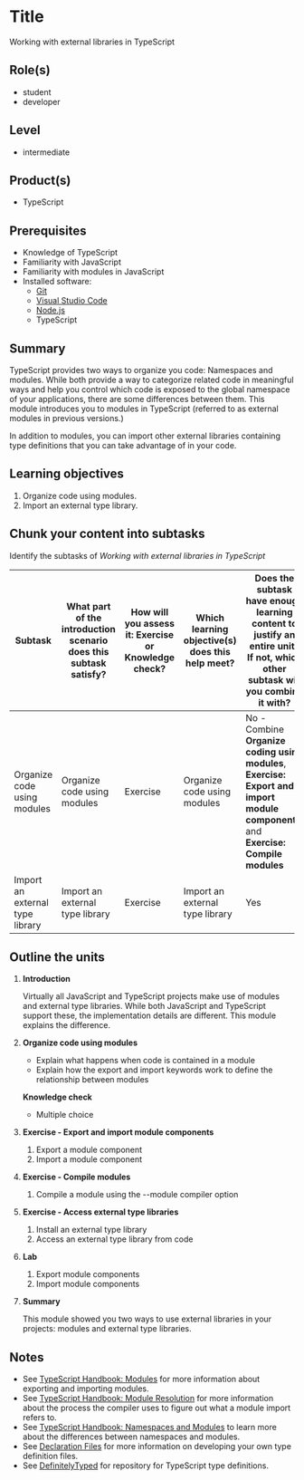 # Title

Working with external libraries in TypeScript

## Role(s)

- student
- developer

## Level

- intermediate

## Product(s)

- TypeScript

## Prerequisites

- Knowledge of TypeScript
- Familiarity with JavaScript
- Familiarity with modules in JavaScript
- Installed software:
  - [Git](https://git-scm.com/)
  - [Visual Studio Code](https://code.visualstudio.com)
  - [Node.js](https://nodejs.org/)
  - TypeScript

## Summary

TypeScript provides two ways to organize you code: Namespaces and modules. While both provide a way to categorize related code in meaningful ways and help you control which code is exposed to the global namespace of your applications, there are some differences between them. This module introduces you to modules in TypeScript (referred to as external modules in previous versions.) 

In addition to modules, you can import other external libraries containing type definitions that you can take advantage of in your code.

## Learning objectives

1. Organize code using modules.
1. Import an external type library.

## Chunk your content into subtasks

Identify the subtasks of *Working with external libraries in TypeScript*

| Subtask | What part of the introduction scenario does this subtask satisfy? | How will you assess it: **Exercise or Knowledge check**? | Which learning objective(s) does this help meet? | Does the subtask have enough learning content to justify an entire unit? If not, which other subtask will you combine it with? |
| ---- | ---- | ---- | ---- | ---- |
| Organize code using modules | Organize code using modules | Exercise | Organize code using modules | No - Combine **Organize coding using modules**, **Exercise: Export and import module components**, and **Exercise: Compile modules** |
| Import an external type library | Import an external type library | Exercise | Import an external type library | Yes |

## Outline the units

1. **Introduction**

    Virtually all JavaScript and TypeScript projects make use of modules and external type libraries. While both JavaScript and TypeScript support these, the implementation details are different. This module explains the difference.

1. **Organize code using modules**

    - Explain what happens when code is contained in a module
    - Explain how the export and import keywords work to define the relationship between modules

    **Knowledge check**

    - Multiple choice

1. **Exercise - Export and import module components**

    1. Export a module component
    1. Import a module component

1. **Exercise - Compile modules**

    1. Compile a module using the --module compiler option
    
1. **Exercise - Access external type libraries**

    1. Install an external type library
    1. Access an external type library from code

1. **Lab**

    1. Export module components
    1. Import module components

1. **Summary**

    This module showed you two ways to use external libraries in your projects: modules and external type libraries. 

## Notes

- See [TypeScript Handbook: Modules](https://www.typescriptlang.org/docs/handbook/modules.html) for more information about exporting and importing modules.
- See [TypeScript Handbook: Module Resolution](https://www.typescriptlang.org/docs/handbook/module-resolution.html) for more information about the process the compiler uses to figure out what a module import refers to.
- See [TypeScript Handbook: Namespaces and Modules](https://www.typescriptlang.org/docs/handbook/namespaces-and-modules.html) to learn more about the differences between namespaces and modules.
- See [Declaration Files](https://www.typescriptlang.org/docs/handbook/declaration-files/introduction.html) for more information on developing your own type definition files. 
- See [DefinitelyTyped](https://definitelytyped.org/) for repository for TypeScript type definitions.
